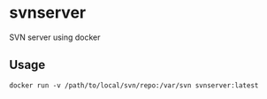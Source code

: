 # svnserver
SVN server using docker

## Usage

```
docker run -v /path/to/local/svn/repo:/var/svn svnserver:latest
```
